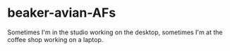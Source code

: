 # beaker-avian-AFs

Sometimes I'm in the studio working on the desktop, sometimes I'm at the coffee shop working on a laptop.